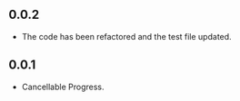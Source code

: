 ## 0.0.2

* The code has been refactored and the test file updated.

## 0.0.1

* Cancellable Progress.
